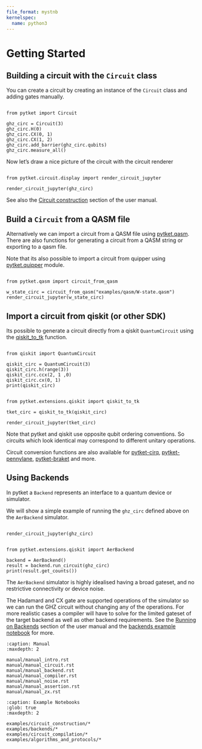```yaml
---
file_format: mystnb
kernelspec:
  name: python3
---
```


# Getting Started

## Building a circuit with the `Circuit` class

You can create a circuit by creating an instance of the `Circuit`
class and adding gates manually.


```{code-cell} ipython3

from pytket import Circuit

ghz_circ = Circuit(3)
ghz_circ.H(0)
ghz_circ.CX(0, 1)
ghz_circ.CX(1, 2)
ghz_circ.add_barrier(ghz_circ.qubits)
ghz_circ.measure_all()
```

Now let’s draw a nice picture of the circuit with the circuit renderer


```{code-cell} ipython3

from pytket.circuit.display import render_circuit_jupyter

render_circuit_jupyter(ghz_circ)
```

See also the [Circuit construction](../docs/manual/manual_circuit.md)
section of the user manual.

## Build a `Circuit` from a QASM file

Alternatively we can import a circuit from a QASM file using
[pytket.qasm](inv:pytket:*:doc#qasm). There
are also functions for generating a circuit from a QASM string or
exporting to a qasm file.

Note that its also possible to import a circuit from quipper using
[pytket.quipper](inv:pytket:*:doc#quipper)
module.


```{code-cell} ipython3

from pytket.qasm import circuit_from_qasm

w_state_circ = circuit_from_qasm("examples/qasm/W-state.qasm")
render_circuit_jupyter(w_state_circ)
```

## Import a circuit from qiskit (or other SDK)

Its possible to generate a circuit directly from a qiskit
`QuantumCircuit` using the
[qiskit_to_tk](inv:#*.qiskit_to_tk)
function.


```{code-cell} ipython3

from qiskit import QuantumCircuit

qiskit_circ = QuantumCircuit(3)
qiskit_circ.h(range(3))
qiskit_circ.ccx(2, 1 ,0)
qiskit_circ.cx(0, 1)
print(qiskit_circ)
```


```{code-cell} ipython3

from pytket.extensions.qiskit import qiskit_to_tk

tket_circ = qiskit_to_tk(qiskit_circ)

render_circuit_jupyter(tket_circ)
```

Note that pytket and qiskit use opposite qubit ordering conventions. So
circuits which look identical may correspond to different unitary
operations.

Circuit conversion functions are also available for
[pytket-cirq](inv:pytket-cirq:std:doc#index),
[pytket-pennylane](inv:pytket-pennylane:std:doc#index),
[pytket-braket](inv:pytket-braket:std:doc#index)
and more.

## Using Backends

In pytket a `Backend` represents an interface to a quantum device or
simulator.

We will show a simple example of running the `ghz_circ` defined above
on the `AerBackend` simulator.


```{code-cell} ipython3

render_circuit_jupyter(ghz_circ)
```


```{code-cell} ipython3

from pytket.extensions.qiskit import AerBackend

backend = AerBackend()
result = backend.run_circuit(ghz_circ)
print(result.get_counts())
```

The `AerBackend` simulator is highly idealised having a broad gateset,
and no restrictive connectivity or device noise.

The Hadamard and CX gate are supported operations of the simulator so we
can run the GHZ circuit without changing any of the operations. For more
realistic cases a compiler will have to solve for the limited gateset of
the target backend as well as other backend requirements.
See the [Running on Backends](../docs/manual/manual_backend.md) section of the user manual and the [backends example notebook](../docs/examples/backends/backends_example.ipynb)
for more.

```{toctree}
:caption: Manual
:maxdepth: 2

manual/manual_intro.rst
manual/manual_circuit.rst
manual/manual_backend.rst
manual/manual_compiler.rst
manual/manual_noise.rst
manual/manual_assertion.rst
manual/manual_zx.rst
```

```{toctree}
:caption: Example Notebooks
:glob: true
:maxdepth: 2

examples/circuit_construction/*
examples/backends/*
examples/circuit_compilation/*
examples/algorithms_and_protocols/*
```
